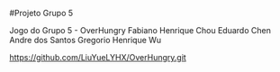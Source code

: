 #Projeto
Grupo 5

Jogo do Grupo 5 - OverHungry
Fabiano Henrique Chou
Eduardo Chen
Andre dos Santos Gregorio
Henrique Wu

https://github.com/LiuYueLYHX/OverHungry.git
